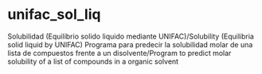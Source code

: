 # unifac_sol_liq
Solubilidad (Equilibrio solido liquido mediante UNIFAC)/Solubility (Equilibria solid liquid by UNIFAC)
Programa para predecir la solubilidad molar de una lista de compuestos frente a un disolvente/Program to predict molar solubility of a list of compounds in a organic solvent
